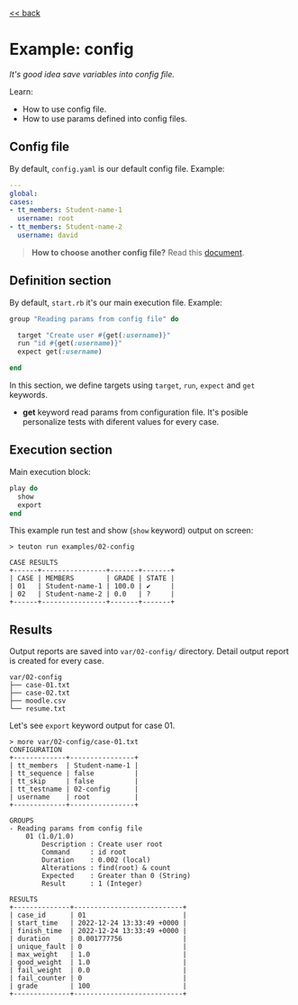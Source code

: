 [<< back](README.md)

# Example: config

_It's good idea save variables into config file._

Learn:
* How to use config file.
* How to use params defined into config files.

## Config file

By default, `config.yaml` is our default config file. Example:

```yaml
---
global:
cases:
- tt_members: Student-name-1
  username: root
- tt_members: Student-name-2
  username: david
```

> **How to choose another config file?** Read this [document](../commands/example_run.md#3-choosing-config-file).

## Definition section

By default, `start.rb` it's our main execution file. Example:

```ruby
group "Reading params from config file" do

  target "Create user #{get(:username)}"
  run "id #{get(:username)}"
  expect get(:username)

end
```

In this section, we define targets using `target`, `run`, `expect` and `get` keywords.

* **get** keyword read params from configuration file. It's posible personalize tests with diferent values for every case.

## Execution section

Main execution block:

```ruby
play do
  show
  export
end
```

This example run test and show (`show` keyword) output on screen:

```console
> teuton run examples/02-config

CASE RESULTS
+------+----------------+-------+-------+
| CASE | MEMBERS        | GRADE | STATE |
| 01   | Student-name-1 | 100.0 | ✔     |
| 02   | Student-name-2 | 0.0   | ?     |
+------+----------------+-------+-------+
```

## Results

Output reports are saved into `var/02-config/` directory. Detail output report is created for every case.

```
var/02-config
├── case-01.txt
├── case-02.txt
├── moodle.csv
└── resume.txt
```

Let's see `export` keyword output for case 01.

```
> more var/02-config/case-01.txt
CONFIGURATION
+-------------+----------------+
| tt_members  | Student-name-1 |
| tt_sequence | false          |
| tt_skip     | false          |
| tt_testname | 02-config      |
| username    | root           |
+-------------+----------------+

GROUPS
- Reading params from config file
    01 (1.0/1.0)
        Description : Create user root
        Command     : id root
        Duration    : 0.002 (local)
        Alterations : find(root) & count
        Expected    : Greater than 0 (String)
        Result      : 1 (Integer)

RESULTS
+--------------+---------------------------+
| case_id      | 01                        |
| start_time   | 2022-12-24 13:33:49 +0000 |
| finish_time  | 2022-12-24 13:33:49 +0000 |
| duration     | 0.001777756               |
| unique_fault | 0                         |
| max_weight   | 1.0                       |
| good_weight  | 1.0                       |
| fail_weight  | 0.0                       |
| fail_counter | 0                         |
| grade        | 100                       |
+--------------+---------------------------+
```
